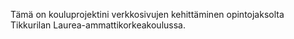 Tämä on kouluprojektini verkkosivujen kehittäminen opintojaksolta Tikkurilan Laurea-ammattikorkeakoulussa.
